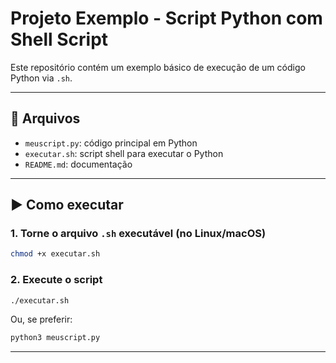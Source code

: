 # Projeto Exemplo - Script Python com Shell Script

Este repositório contém um exemplo básico de execução de um código Python via `.sh`.

---

## 📁 Arquivos

- `meuscript.py`: código principal em Python
- `executar.sh`: script shell para executar o Python
- `README.md`: documentação

---

## ▶️ Como executar

### 1. Torne o arquivo `.sh` executável (no Linux/macOS)

```bash
chmod +x executar.sh
```

### 2. Execute o script

```bash
./executar.sh
```

Ou, se preferir:

```bash
python3 meuscript.py
```

---
